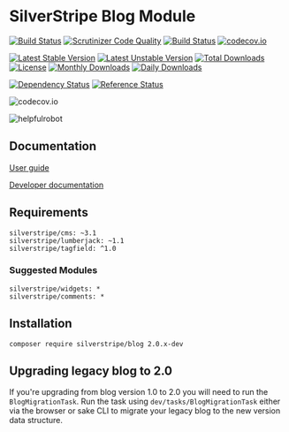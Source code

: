 # SilverStripe Blog Module
[![Build Status](https://travis-ci.org/silverstripe/silverstripe-blog.svg?branch=master)](https://travis-ci.org/silverstripe/silverstripe-blog)
[![Scrutinizer Code Quality](https://scrutinizer-ci.com/g/silverstripe/silverstripe-blog/badges/quality-score.png?b=master)](https://scrutinizer-ci.com/g/silverstripe/silverstripe-blog/?branch=master)
[![Build Status](https://scrutinizer-ci.com/g/silverstripe/silverstripe-blog/badges/build.png?b=master)](https://scrutinizer-ci.com/g/silverstripe/silverstripe-blog/build-status/master)
[![codecov.io](https://codecov.io/github/silverstripe/silverstripe-blog/coverage.svg?branch=master)](https://codecov.io/github/silverstripe/silverstripe-blog?branch=master)

[![Latest Stable Version](https://poser.pugx.org/silverstripe/blog/version)](https://packagist.org/packages/silverstripe/blog)
[![Latest Unstable Version](https://poser.pugx.org/silverstripe/blog/v/unstable)](//packagist.org/packages/silverstripe/blog)
[![Total Downloads](https://poser.pugx.org/silverstripe/blog/downloads)](https://packagist.org/packages/silverstripe/blog)
[![License](https://poser.pugx.org/silverstripe/blog/license)](https://packagist.org/packages/silverstripe/blog)
[![Monthly Downloads](https://poser.pugx.org/silverstripe/blog/d/monthly)](https://packagist.org/packages/silverstripe/blog)
[![Daily Downloads](https://poser.pugx.org/silverstripe/blog/d/daily)](https://packagist.org/packages/silverstripe/blog)

[![Dependency Status](https://www.versioneye.com/php/silverstripe:blog/badge.svg)](https://www.versioneye.com/php/silverstripe:blog)
[![Reference Status](https://www.versioneye.com/php/silverstripe:blog/reference_badge.svg?style=flat)](https://www.versioneye.com/php/silverstripe:blog/references)

![codecov.io](https://codecov.io/github/silverstripe/silverstripe-blog/branch.svg?branch=master)

![helpfulrobot](https://helpfulrobot.io/silverstripe/blog/badge)


## Documentation
[User guide](docs/en/userguide/index.md)

[Developer documentation](docs/en/index.md)

## Requirements

```
silverstripe/cms: ~3.1
silverstripe/lumberjack: ~1.1
silverstripe/tagfield: ^1.0
```

### Suggested Modules

```
silverstripe/widgets: *
silverstripe/comments: *
```

## Installation

```
composer require silverstripe/blog 2.0.x-dev
```

## Upgrading legacy blog to 2.0

If you're upgrading from blog version 1.0 to 2.0 you will need to run the `BlogMigrationTask`. Run the task using `dev/tasks/BlogMigrationTask` either via the browser or sake CLI to migrate your legacy blog to the new version data structure.


